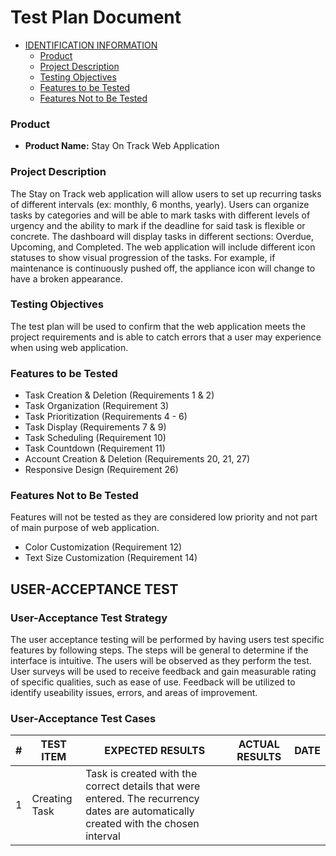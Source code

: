 Test Plan Document
==================
- [IDENTIFICATION INFORMATION](#identification-information)
  - [Product](#product)
  - [Project Description](#project-description)
  - [Testing Objectives](#testing-objectives)
  - [Features to be Tested](#features-to-be-tested)
  - [Features Not to Be Tested](#features-not-to-be-tested)

### Product

- **Product Name:** Stay On Track Web Application

### Project Description

The Stay on Track web application will allow users to 
set up recurring tasks of different intervals (ex: monthly, 6 months, yearly). 
Users can organize tasks by categories and will be able to mark  tasks with 
different levels of urgency and the ability to mark if the deadline for said 
task is flexible or concrete. The dashboard will display tasks in different 
sections: Overdue, Upcoming, and Completed. The web application will include 
different icon statuses to show visual progression of the tasks. For example, 
if maintenance is continuously pushed off, the appliance icon will change to 
have a broken appearance. 

### Testing Objectives

The test plan will be used to confirm that the web application meets the project 
requirements and is able to catch errors that a user may experience when using 
web application. 


### Features to be Tested

- Task Creation & Deletion (Requirements 1 & 2)
- Task Organization (Requirement 3)
- Task Prioritization (Requirements 4 - 6)
- Task Display (Requirements 7 & 9)
- Task Scheduling (Requirement 10)
- Task Countdown (Requirement 11)
- Account Creation & Deletion (Requirements 20, 21, 27)
- Responsive Design (Requirement 26)

### Features Not to Be Tested
Features will not be tested as they are considered low priority and not part
of main purpose of web application.
- Color Customization (Requirement 12)
- Text Size Customization (Requirement 14)

USER-ACCEPTANCE TEST
--------------------

### User-Acceptance Test Strategy
The user acceptance testing will be performed by having users test specific 
features by following steps. The steps will be general to determine if the 
interface is intuitive. The users will be observed as they perform the test. 
User surveys will be used to receive feedback and gain measurable rating of 
specific qualities, such as ease of use. Feedback will be utilized to identify 
useability issues, errors, and areas of improvement.

### User-Acceptance Test Cases
| #   | TEST ITEM | EXPECTED RESULTS | ACTUAL RESULTS | DATE |
| --: | --------- | ---------------- | -------------- | ---- |
|  1  |Creating Task|Task is created with the correct details that were entered. The recurrency dates are automatically created with the chosen interval|                |      |


